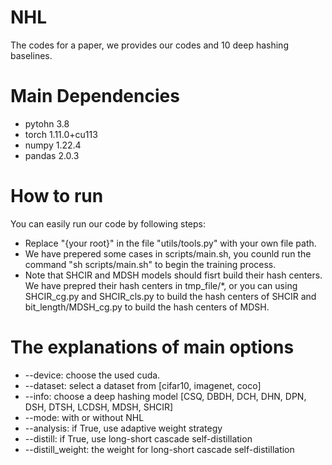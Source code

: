 # NHL
The codes for a paper, we provides our codes and 10 deep hashing baselines.

# Main Dependencies
+ pytohn 3.8
+ torch 1.11.0+cu113
+ numpy 1.22.4
+ pandas 2.0.3

# How to run
You can easily run our code by following steps:

+ Replace "{your root}" in the file "utils/tools.py" with your own file path.
+ We have prepered some cases in scripts/main.sh, you counld run the command "sh scripts/main.sh" to begin the training process. 
+ Note that SHCIR and MDSH models should fisrt build their hash centers. We have prepred their hash centers in tmp_file/*, or you can using SHCIR_cg.py and SHCIR_cls.py to build the hash centers of SHCIR and bit_length/MDSH_cg.py to build the hash centers of MDSH.

# The explanations of main options
+ --device: choose the used cuda.
+ --dataset: select a dataset from [cifar10, imagenet, coco]
+ --info: choose a deep hashing model [CSQ, DBDH, DCH, DHN, DPN, DSH, DTSH, LCDSH, MDSH, SHCIR]
+ --mode: with or without NHL
+ --analysis: if True, use adaptive weight strategy
+ --distill: if True, use long-short cascade self-distillation
+ --distill_weight: the weight for long-short cascade self-distillation


